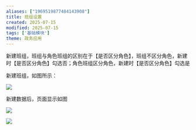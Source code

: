 ```yaml
---
aliases: ["1969519877484143908"]
title: 班组设置
created: 2025-07-15
modified: 2025-07-15
tags: ['基础模块']
theme: 政务应用
---
```


新建班组，班组与角色班组的区别在于【是否区分角色】，班组不区分角色，新建时【是否区分角色】勾选否；角色班组区分角色，新建时【是否区分角色】勾选是

新建班组，如图所示：

![](7f8bcaed2e88a8098f033f204cb97bca.jpg)

新建数据后，页面显示如图

![](35bf39b773dbbd0ead4f9201f4c82283.jpg)

![](b4ec67ccd492d5f2c5ae46ddc26f1d74.jpg)